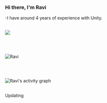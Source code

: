 ### Hi there, I'm Ravi


-I have around 4 years of experience with Unity.

<br />


 <img align="center" src="https://github-readme-stats.vercel.app/api/top-langs/?username=TRavi107&layout=compact&theme=dark" />

<br/><br/>
<p><img align="center" src="https://github-readme-streak-stats.herokuapp.com/?user=TRavi107&theme=dark" alt="Ravi" /></p>
<br/><br/>

<p><img align="center" src="https://activity-graph.herokuapp.com/graph?username=TRavi107&theme=dracula" alt="Ravi's activity graph" /></p>
<br>
Updating
